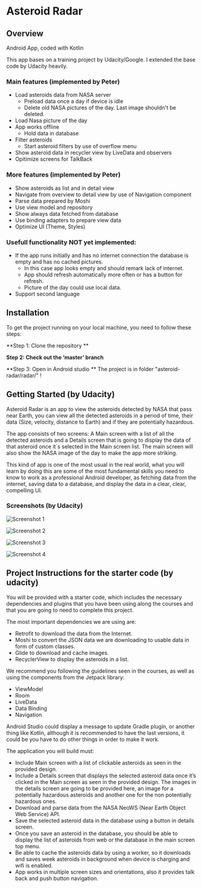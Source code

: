# Asteroid Radar

## Overview

Android App, coded with Kotlin

This app bases on a training project by Udacity/Google.
I extended the base code by Udacity heavily.

### Main features (implemented by Peter)
- Load asteroids data from NASA server
    - Preload data once a day if device is idle
    - Delete old NASA pictures of the day. Last image shouldn't be deleted.
- Load Nasa picture of the day
- App works offline
    - Hold data in database
- Filter asteroids
    - Start asteroid filters by use of overflow menu
- Show asteroid data in recycler view by LiveData and observers
- Opitimize screens for TalkBack

### More features (implemented by Peter)
- Show asteroids as list and in detail view
- Navigate from overview to detail view by use of Navigation component
- Parse data prepared by Moshi
- Use view model and repository
- Show always data fetched from database
- Use binding adapters to prepare view data
- Optimize UI (Theme, Styles)

### Usefull functionality NOT yet implemented:
- If the app runs initially and has no internet connection the database is empty and has no cached pictures. 
    - In this case app looks empty and should remark lack of internet. 
    - App should refresh automatically more often or has a button for refresh.
    - Picture of the day could use local data.
- Support second language

## Installation

To get the project running on your local machine, you need to follow these steps:

**Step 1: Clone the repository **

**Step 2: Check out the ‘master’ branch**

**Step 3: Open in Android studio **
    The project is in folder "asteroid-radar/radar/" !

## Getting Started (by Udacity)

Asteroid Radar is an app to view the asteroids detected by NASA that pass near Earth, you can view all the detected asteroids in a period of time, their data (Size, velocity, distance to Earth) and if they are potentially hazardous.

The app consists of two screens: A Main screen with a list of all the detected asteroids and a Details screen that is going to display the data of that asteroid once it´s selected in the Main screen list. The main screen will also show the NASA image of the day to make the app more striking.

This kind of app is one of the most usual in the real world, what you will learn by doing this are some of the most fundamental skills you need to know to work as a professional Android developer, as fetching data from the internet, saving data to a database, and display the data in a clear, clear, compelling UI.

### Screenshots (by Udacity)

![Screenshot 1](starter/screenshots/screen_1.png)

![Screenshot 2](starter/screenshots/screen_2.png)

![Screenshot 3](starter/screenshots/screen_3.png)

![Screenshot 4](starter/screenshots/screen_4.png)


## Project Instructions for the starter code (by udacity)

You will be provided with a starter code, which includes the necessary dependencies and plugins that you have been using along the courses and that you are going to need to complete this project. 

The most important dependencies we are using are:
- Retrofit to download the data from the Internet.
- Moshi to convert the JSON data we are downloading to usable data in form of custom classes.
- Glide to download and cache images.
- RecyclerView to display the asteroids in a list.

We recommend you following the guidelines seen in the courses, as well as using the components from the Jetpack library:
- ViewModel
- Room
- LiveData
- Data Binding
- Navigation

Android Studio could display a message to update Gradle plugin, or another thing like Kotlin, although it is recommended to have the last versions, it could be you have to do other things in order to make it work.

The application you will build must:
- Include Main screen with a list of clickable asteroids as seen in the provided design.
- Include a Details screen that displays the selected asteroid data once it’s clicked in the Main screen as seen in the provided design. The images in the details screen are going to be provided here, an image for a potentially hazardous asteroids and another one for the non potentially hazardous ones.
- Download and parse data from the NASA NeoWS (Near Earth Object Web Service) API.
- Save the selected asteroid data in the database using a button in details screen.
- Once you save an asteroid in the database, you should be able to display the list of asteroids from web or the database in the main screen top menu.
- Be able to cache the asteroids data by using a worker, so it downloads and saves week asteroids in background when device is charging and wifi is enabled.
- App works in multiple screen sizes and orientations, also it provides talk back and push button navigation.
